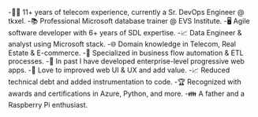 -👨‍💼 11+ years of telecom experience, currently a Sr. DevOps Engineer @ tkxel.
-📚 Professional Microsoft database trainer @ EVS Institute.
-🖥️ Agile software developer with 6+ years of SDL expertise.
-📈 Data Engineer & analyst using Microsoft stack.
-🌐 Domain knowledge in Telecom, Real Estate & E-commerce.
-🤖 Specialized in business flow automation & ETL processes.
-📱 In past I have developed enterprise-level progressive web apps.
-💼 Love to improved web UI & UX and add value.
-📈 Reduced technical debt and added instrumentation to code.
-🏆 Recognized with awards and certifications in Azure, Python, and more.
-👪 A father and a Raspberry Pi enthusiast.
